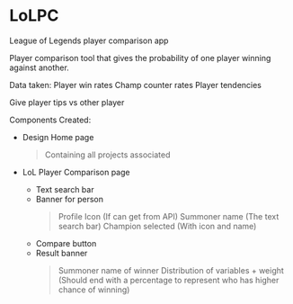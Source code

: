 # LoLPC
League of Legends player comparison app


Player comparison tool that gives the probability of one player winning against another.

Data taken:
Player win rates
Champ counter rates
Player tendencies

Give player tips vs other player


Components Created:
- Design Home page
  > Containing all projects associated

- LoL Player Comparison page
  - Text search bar
  - Banner for person
    > Profile Icon (If can get from API)
    > Summoner name (The text search bar)
    > Champion selected (With icon and name)
  - Compare button
  - Result banner
    > Summoner name of winner
    > Distribution of variables + weight (Should end with a percentage to represent who has higher chance of winning)